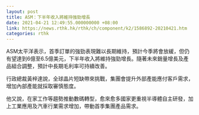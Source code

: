 ```yaml
---
layout: post
title: ASM：下半年收入將維持強勁增長
date: 2021-04-21 12:49:55.000000000 +08:00
link: https://news.rthk.hk/rthk/ch/component/k2/1586892-20210421.htm
categories: rthk
---
```


ASM太平洋表示，首季訂單的強勁表現難以長期維持，預計今季將會放緩，但仍有望達到6億至6.5億美元，下半年收入將維持強勁增長。隨著未來銷量增長及產品組合調整，預計中長期毛利率可持續改善。

行政總裁黃梓達說，全球晶片短缺帶來挑戰，集團會提升外部產能應付客戶需求，增加內部產能就採取審慎態度。

他又說，在家工作等趨勢推動數碼轉型，愈來愈多國家更重視半導體自主研發，加上工業應用及汽車行業需求增加，帶動首季集團產品需求。
